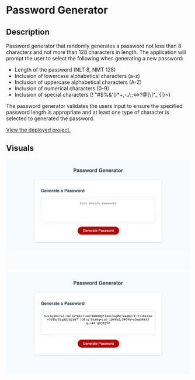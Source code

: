 # Password Generator

## Description

Password generator that randomly generates a password not less than 8 characters and not more than 128 characters in length.
The application will prompt the user to select the following when generating a new password:

- Length of the password (NLT 8, NMT 128)
- Inclusion of lowercase alphabetical characters (a-z)
- Inclusion of uppercase alphabetical characters (A-Z)
- Inclusion of numerical characters (0-9)
- Inclusion of special characters (! \"#\$%&'()\*+,-./:;<=>?@[\\]^\_`{|}~)

The password generator validates the users input to ensure the specified password length is appropriate and at least one type of character is selected to generated the password.

[View the deployed project.](https://jkole822.github.io/Password-Generator/)

## Visuals

![Password Generator App](/public/images/password-generator.png)
![Generated Password](/public/images/password-generated.png)
